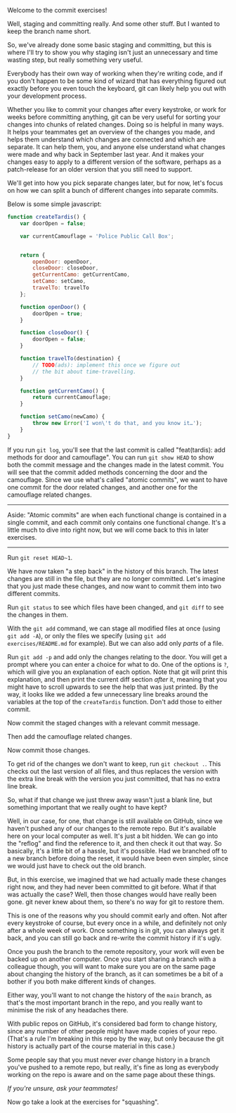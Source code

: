 Welcome to the commit exercises!

Well, staging and committing really. And some other stuff. But I wanted to keep the branch name short.

So, we've already done some basic staging and committing, but this is where I'll try to show you why staging isn't just an unnecessary and time wasting step, but really something very useful.

Everybody has their own way of working when they're writing code, and if you don't happen to be some kind of wizard that has everything figured out exactly before you even touch the keyboard, git can likely help you out with your development process.

Whether you like to commit your changes after every keystroke, or work for weeks before committing anything, git can be very useful for sorting your changes into chunks of related changes. Doing so is helpful in many ways. It helps your teammates get an overview of the changes you made, and helps them understand which changes are connected and which are separate. It can help them, you, and anyone else understand what changes were made and why back in September last year. And it makes your changes easy to apply to a different version of the software, perhaps as a patch-release for an older version that you still need to support.

We'll get into how you pick separate changes later, but for now, let's focus on how we can split a bunch of different changes into separate commits.

Below is some simple javascript:

```js
function createTardis() {
    var doorOpen = false;

    var currentCamouflage = 'Police Public Call Box';


    return {
        openDoor: openDoor,
        closeDoor: closeDoor,
        getCurrentCamo: getCurrentCamo,
        setCamo: setCamo,
        travelTo: travelTo
    };

    function openDoor() {
        doorOpen = true;
    }

    function closeDoor() {
        doorOpen = false;
    }

    function travelTo(destination) {
        // TODO(ads): implement this once we figure out
        // the bit about time-travelling.
    }

    function getCurrentCamo() {
        return currentCamouflage;
    }

    function setCamo(newCamo) {
        throw new Error('I won\'t do that, and you know it…');
    }
}
```

If you run `git log`, you'll see that the last commit is called "feat(tardis): add methods for door and camouflage". You can run `git show HEAD` to show both the commit message and the changes made in the latest commit. You will see that the commit added methods concerning the door and the camouflage. Since we use what's called "atomic commits", we want to have one commit for the door related changes, and another one for the camouflage related changes.

---

Aside: "Atomic commits" are when each functional change is contained in a single commit, and each commit only contains one functional change. It's a little much to dive into right now, but we will come back to this in later exercises.

---

Run `git reset HEAD~1`.

We have now taken "a step back" in the history of this branch. The latest changes are still in the file, but they are no longer committed. Let's imagine that you just made these changes, and now want to commit them into two different commits.

Run `git status` to see which files have been changed, and `git diff` to see the changes in them.

With the `git add` command, we can stage all modified files at once (using `git add -A`), or only the files we specify (using `git add exercises/README.md` for example). But we can also add only *parts* of a file.

Run `git add -p` and add only the changes relating to the door. You will get a prompt where you can enter a choice for what to do. One of the options is `?`, which will give you an explanation of each option. Note that git will print this explanation, and then print the current diff section *after* it, meaning that you might have to scroll upwards to see the help that was just printed. By the way, it looks like we added a few unnecessary line breaks around the variables at the top of the `createTardis` function. Don't add those to either commit.

Now commit the staged changes with a relevant commit message.

Then add the camouflage related changes.

Now commit those changes.

To get rid of the changes we don't want to keep, run `git checkout .`. This checks out the last version of all files, and thus replaces the version with the extra line break with the version you just committed, that has no extra line break.

So, what if that change we just threw away wasn't just a blank line, but something important that we really ought to have kept?

Well, in our case, for one, that change is still available on GitHub, since we haven't pushed any of our changes to the remote repo. But it's available here on your local computer as well. It's just a bit hidden. We can go into the "reflog" and find the reference to it, and then check it out that way. So basically, it's a little bit of a hassle, but it's possible. Had we branched off to a new branch before doing the reset, it would have been even simpler, since we would just have to check out the old branch.

But, in this exercise, we imagined that we had actually made these changes right now, and they had never been committed to git before. What if that was actually the case? Well, then those changes would have really been gone. git never knew about them, so there's no way for git to restore them.

This is one of the reasons why you should commit early and often. Not after every keystroke of course, but every once in a while, and definitely not only after a whole week of work. Once something is in git, you can always get it back, and you can still go back and re-write the commit history if it's ugly.

Once you push the branch to the remote repository, your work will even be backed up on another computer. Once you start sharing a branch with a colleague though, you will want to make sure you are on the same page about changing the history of the branch, as it can sometimes be a bit of a bother if you both make different kinds of changes.

Either way, you'll want to not change the history of the `main` branch, as that's the most important branch in the repo, and you really want to minimise the risk of any headaches there.

With public repos on GitHub, it's considered bad form to change history, since any number of other people might have made copies of your repo. (That's a rule I'm breaking in this repo by the way, but only because the git history is actually part of the course material in this case.)

Some people say that you must never *ever* change history in a branch you've pushed to a remote repo, but really, it's fine as long as everybody working on the repo is aware and on the same page about these things.

*If you're unsure, ask your teammates!*

Now go take a look at the exercises for "squashing".
